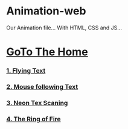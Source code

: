 # Animation-web

Our Animation file...
With HTML, CSS and JS...

# [GoTo The Home](https://arif-2005.github.io/Animation-web/)
### [1. Flying Text](https://arif-2005.github.io/Animation-web/ParaFlyingLetters.html)
### [2. Mouse following Text](https://arif-2005.github.io/Animation-web/mouseFollowText.html)
### [3. Neon Tex Scaning](https://arif-2005.github.io/Animation-web/neonScanedTxt.html)
### [4. The Ring of Fire](https://arif-2005.github.io/Animation-web/RingOfFire.html)





